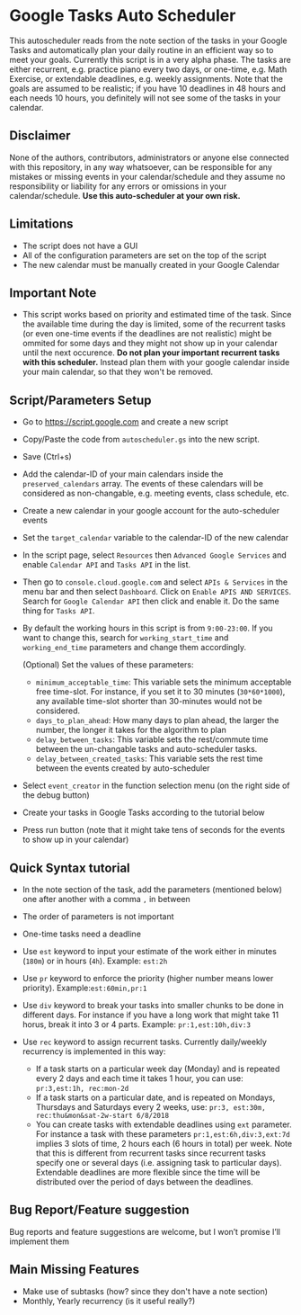 Google Tasks Auto Scheduler
===========================

This autoscheduler reads from the note section of the tasks in your Google Tasks and automatically plan your daily routine in an efficient way so to meet your goals. Currently this script is in a very alpha phase. The tasks are either recurrent, e.g. practice piano every two days, or one-time, e.g. Math Exercise, or extendable deadlines, e.g. weekly assignments. Note that the goals are assumed to be realistic; if you have 10 deadlines in 48 hours and each needs 10 hours, you definitely will not see some of the tasks in your calendar.  

Disclaimer
-----------
None of the authors, contributors, administrators or anyone else connected with this repository, in any way whatsoever, can be responsible for any mistakes or missing events in your calendar/schedule and they assume no responsibility or liability for any errors or omissions in your calendar/schedule. **Use this auto-scheduler at your own risk.**

Limitations
------------

- The script does not have a GUI 
- All of the configuration parameters are set on the top of the script
- The new calendar must be manually created in your Google Calendar

Important Note
---------------

- This script works based on priority and estimated time of the task. Since the available time during the day is limited, some of the recurrent tasks (or even one-time events if the deadlines are not realistic) might be ommited for some days and they might not show up in your calendar until the next occurence.  **Do not plan your important recurrent tasks with this scheduler.** Instead plan them with your google calendar inside your main calendar, so that they won't be removed. 

Script/Parameters Setup
------------------------
- Go to https://script.google.com and create a new script
- Copy/Paste the code from `autoscheduler.gs` into the new script. 
- Save (Ctrl+s)
- Add the calendar-ID of your main calendars inside the `preserved_calendars` array. The events of these calendars will be considered as non-changable, e.g. meeting events, class schedule, etc. 
- Create a new calendar in your google account for the auto-scheduler events
- Set the `target_calendar` variable to the calendar-ID of the new calendar
- In the script page, select `Resources` then `Advanced Google Services` and enable `Calendar API` and `Tasks API` in the list. 
- Then go to `console.cloud.google.com` and select `APIs & Services` in the menu bar and then select `Dashboard`. Click on `Enable APIS AND SERVICES`. Search for `Google Calendar API` then click and enable it. Do the same thing for `Tasks API`.
- By default the working hours in this script is from `9:00-23:00`. If you want to change this, search for `working_start_time` and `working_end_time` parameters and change them accordingly. 
  
  (Optional) Set the values of these parameters: 
  - `minimum_acceptable_time`: This variable sets the minimum acceptable free time-slot. For instance, if you set it to 30 minutes (`30*60*1000`),  any available time-slot shorter than 30-minutes would not be considered. 
  - `days_to_plan_ahead`: How many days to plan ahead, the larger the number, the longer it takes for the algorithm to plan
  - `delay_between_tasks`: This variable sets the rest/commute time between the un-changable tasks and auto-scheduler tasks. 
  - `delay_between_created_tasks`: This variable sets the rest time between the events created by auto-scheduler

- Select `event_creator` in the function selection menu (on the right side of the debug button)
- Create your tasks in Google Tasks according to the tutorial below
- Press run button (note that it might take tens of seconds for the events to show up in your calendar) 


Quick Syntax tutorial
----------------------

- In the note section of the task, add the parameters (mentioned below) one after another with a comma `,` in between
- The order of parameters is not important
- One-time tasks need a deadline
- Use `est` keyword to input your estimate of the work either in minutes (`180m`) or in hours (`4h`). Example: `est:2h`

- Use `pr` keyword to enforce the priority (higher number means lower priority). Example:`est:60min,pr:1`

- Use `div` keyword to break your tasks into smaller chunks to be done in different days. For instance if you have a long work that might take 11 horus, break it into 3 or 4 parts. Example: `pr:1,est:10h,div:3`

- Use `rec` keyword to assign recurrent tasks. Currently daily/weekly recurrency is implemented in this way:
   - If a task starts on a particular week day (Monday) and is repeated every 2 days and each time it takes 1 hour, you can use: `pr:3,est:1h, rec:mon-2d`
   - If a task starts on a particular date, and is repeated on Mondays, Thursdays and Saturdays every 2 weeks, use: `pr:3, est:30m, rec:thu&mon&sat-2w-start 6/8/2018`
   - You can create tasks with extendable deadlines using `ext` parameter. For instance a task with these parameters `pr:1,est:6h,div:3,ext:7d` implies 3 slots of time, 2 hours each (6 hours in total) per week. Note that this is different from recurrent tasks since recurrent tasks specify one or several days (i.e. assigning task to particular days). Extendable deadlines are more flexible since the time will be distributed over the period of days between the deadlines.  

Bug Report/Feature suggestion
------------------------------
Bug reports and feature suggestions are welcome, but I won’t promise I’ll implement them 


Main Missing Features 
----------------------

- Make use of subtasks (how? since they don't have a note section) 
- Monthly, Yearly recurrency (is it useful really?) 
